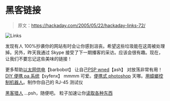 # 黑客链接

> 原文：<https://hackaday.com/2005/05/22/hackaday-links-72/>

![Links](img/a620e31330829292378d8fa7bb003272.png)

发现有人 100%抄袭你的网站有时会让你感到沮丧。希望这些垃圾能在这周被处理掉。另外，昨天我通过 Skype 接受了下一期播客的采访。应该会很有趣。现在，让我们不要忘记这些美味的链接！

更多帮助[以太网供电](http://www.nycwireless.net/poe/)【barbobot】
让自己[PSP wned](http://nycpsp.proboards28.com/index.cgi?board=general&action=display&num=1116649060)【ash】
对放荡非常有用！ [DIY 便携 pa 系统](http://www.sys9.net/pasystem/)【syfenx】
mmmm 可爱。[便携式 photoshop](http://www.sys9.net/portps.php)
天哪。[用蟑螂控制机器人](http://www.conceptlab.com/control/)。制作你自己的 RJ-45 测试仪

[黑客猎人](http://www.businessweek.com/magazine/content/05_22/b3935001_mz001.htm?chan=tc) …psh，随便吧。
粒子加速让你[读取各种东西
](http://www.newsday.com/news/science/wire/sns-ap-archimedes-manuscript,0,5175576.story?coll=sns-ap-science-headlines)